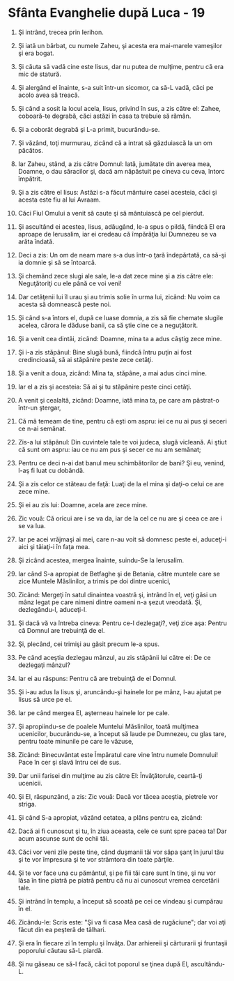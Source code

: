 # Sf&#226;nta Evanghelie dup&#259; Luca - 19

1. Şi intrând, trecea prin Ierihon. 

2. Şi iată un bărbat, cu numele Zaheu, şi acesta era mai-marele vameşilor şi era bogat. 

3. Şi căuta să vadă cine este Iisus, dar nu putea de mulţime, pentru că era mic de statură. 

4. Şi alergând el înainte, s-a suit într-un sicomor, ca să-L vadă, căci pe acolo avea să treacă. 

5. Şi când a sosit la locul acela, Iisus, privind în sus, a zis către el: Zahee, coboară-te degrabă, căci astăzi în casa ta trebuie să rămân. 

6. Şi a coborât degrabă şi L-a primit, bucurându-se. 

7. Şi văzând, toţi murmurau, zicând că a intrat să găzduiască la un om păcătos. 

8. Iar Zaheu, stând, a zis către Domnul: Iată, jumătate din averea mea, Doamne, o dau săracilor şi, dacă am năpăstuit pe cineva cu ceva, întorc împătrit. 

9. Şi a zis către el Iisus: Astăzi s-a făcut mântuire casei acesteia, căci şi acesta este fiu al lui Avraam. 

10. Căci Fiul Omului a venit să caute şi să mântuiască pe cel pierdut. 

11. Şi ascultând ei acestea, Iisus, adăugând, le-a spus o pildă, fiindcă El era aproape de Ierusalim, iar ei credeau că împărăţia lui Dumnezeu se va arăta îndată. 

12. Deci a zis: Un om de neam mare s-a dus într-o ţară îndepărtată, ca să-şi ia domnie şi să se întoarcă. 

13. Şi chemând zece slugi ale sale, le-a dat zece mine şi a zis către ele: Neguţătoriţi cu ele până ce voi veni! 

14. Dar cetăţenii lui îl urau şi au trimis solie în urma lui, zicând: Nu voim ca acesta să domnească peste noi. 

15. Şi când s-a întors el, după ce luase domnia, a zis să fie chemate slugile acelea, cărora le dăduse banii, ca să ştie cine ce a neguţătorit. 

16. Şi a venit cea dintâi, zicând: Doamne, mina ta a adus câştig zece mine. 

17. Şi i-a zis stăpânul: Bine slugă bună, fiindcă întru puţin ai fost credincioasă, să ai stăpânire peste zece cetăţi. 

18. Şi a venit a doua, zicând: Mina ta, stăpâne, a mai adus cinci mine. 

19. Iar el a zis şi acesteia: Să ai şi tu stăpânire peste cinci cetăţi. 

20. A venit şi cealaltă, zicând: Doamne, iată mina ta, pe care am păstrat-o într-un ştergar, 

21. Că mă temeam de tine, pentru că eşti om aspru: iei ce nu ai pus şi seceri ce n-ai semănat. 

22. Zis-a lui stăpânul: Din cuvintele tale te voi judeca, slugă vicleană. Ai ştiut că sunt om aspru: iau ce nu am pus şi secer ce nu am semănat; 

23. Pentru ce deci n-ai dat banul meu schimbătorilor de bani? Şi eu, venind, l-aş fi luat cu dobândă. 

24. Şi a zis celor ce stăteau de faţă: Luaţi de la el mina şi daţi-o celui ce are zece mine. 

25. Şi ei au zis lui: Doamne, acela are zece mine. 

26. Zic vouă: Că oricui are i se va da, iar de la cel ce nu are şi ceea ce are i se va lua. 

27. Iar pe acei vrăjmaşi ai mei, care n-au voit să domnesc peste ei, aduceţi-i aici şi tăiaţi-i în faţa mea. 

28. Şi zicând acestea, mergea înainte, suindu-Se la Ierusalim. 

29. Iar când S-a apropiat de Betfaghe şi de Betania, către muntele care se zice Muntele Măslinilor, a trimis pe doi dintre ucenici, 

30. Zicând: Mergeţi în satul dinaintea voastră şi, intrând în el, veţi găsi un mânz legat pe care nimeni dintre oameni n-a şezut vreodată. Şi, dezlegându-l, aduceţi-l. 

31. Şi dacă vă va întreba cineva: Pentru ce-l dezlegaţi?, veţi zice aşa: Pentru că Domnul are trebuinţă de el. 

32. Şi, plecând, cei trimişi au găsit precum le-a spus. 

33. Pe când aceştia dezlegau mânzul, au zis stăpânii lui către ei: De ce dezlegaţi mânzul? 

34. Iar ei au răspuns: Pentru că are trebuinţă de el Domnul. 

35. Şi i-au adus la Iisus şi, aruncându-şi hainele lor pe mânz, l-au ajutat pe Iisus să urce pe el. 

36. Iar pe când mergea El, aşterneau hainele lor pe cale. 

37. Şi apropiindu-se de poalele Muntelui Măslinilor, toată mulţimea ucenicilor, bucurându-se, a început să laude pe Dumnezeu, cu glas tare, pentru toate minunile pe care le văzuse, 

38. Zicând: Binecuvântat este Împăratul care vine întru numele Domnului! Pace în cer şi slavă întru cei de sus. 

39. Dar unii farisei din mulţime au zis către El: Învăţătorule, ceartă-ţi ucenicii. 

40. Şi El, răspunzând, a zis: Zic vouă: Dacă vor tăcea aceştia, pietrele vor striga. 

41. Şi când S-a apropiat, văzând cetatea, a plâns pentru ea, zicând: 

42. Dacă ai fi cunoscut şi tu, în ziua aceasta, cele ce sunt spre pacea ta! Dar acum ascunse sunt de ochii tăi. 

43. Căci vor veni zile peste tine, când duşmanii tăi vor săpa şanţ în jurul tău şi te vor împresura şi te vor strâmtora din toate părţile. 

44. Şi te vor face una cu pământul, şi pe fiii tăi care sunt în tine, şi nu vor lăsa în tine piatră pe piatră pentru că nu ai cunoscut vremea cercetării tale. 

45. Şi intrând în templu, a început să scoată pe cei ce vindeau şi cumpărau în el. 

46. Zicându-le: Scris este: "Şi va fi casa Mea casă de rugăciune"; dar voi aţi făcut din ea peşteră de tâlhari. 

47. Şi era în fiecare zi în templu şi învăţa. Dar arhiereii şi cărturarii şi fruntaşii poporului căutau să-L piardă. 

48. Şi nu găseau ce să-I facă, căci tot poporul se ţinea după El, ascultându-L. 

